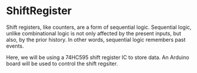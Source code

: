 ShiftRegister
=============
Shift registers, like counters, are a form of sequential logic. Sequential logic, unlike combinational logic is not only affected by the present inputs, but also, by the prior history. In other words, sequential logic remembers past events.

Here, we will be using a 74HC595 shift register IC to store data. 
An Arduino board will be used to control the shift regsiter. 
